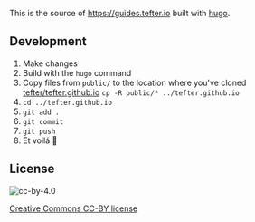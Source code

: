 This is the source of https://guides.tefter.io built with [hugo](https://gohugo.io/).

## Development

1. Make changes
2. Build with the `hugo` command
3. Copy files from `public/` to the location where you've cloned [tefter/tefter.github.io](https://github.com/tefter/tefter.github.io)
  `cp -R public/* ../tefter.github.io`
4. `cd ../tefter.github.io`
5. `git add .`
6. `git commit`
7. `git push`
8. Et voilá :rainbow:

## License

![cc-by-4.0](https://licensebuttons.net/l/by/3.0/88x31.png)

[Creative Commons CC-BY license](http://creativecommons.org/licenses/by/4.0)
